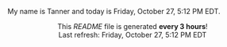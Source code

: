 My name is Tanner and today is Friday, October 27, 5:12 PM EDT.

<p align="center">This <i>README</i> file is generated <b>every 3 hours</b>!</br>Last refresh: Friday, October 27, 5:12 PM EDT<br /></p>
